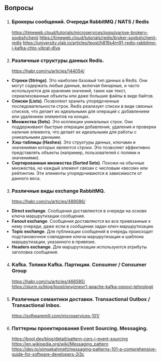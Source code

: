 ## Вопросы
1. ### Брокеры сообщений. Очереди RabbitMQ / NATS / Redis   
   https://timeweb.cloud/tutorials/microservices/populyarnye-brokery-soobshchenij
   https://timeweb.cloud/tutorials/redis/broker-soobshchenij-redis
   https://university.ylab.io/articles/tpost/h819s4rn91-redis-rabbitmq-i-kafka-chto-vibrat-dlya

2. ### Различные структуры данных Redis.
   https://habr.com/ru/articles/144054/   

* **Строки (Strings)**. Это наиболее базовый тип данных в Redis. Они могут содержать любые данные, включая бинарные, и часто используются для хранения значений, таких как текст, сериализованные объекты или даже большие файлы в виде байтов.
* **Списки (Lists)**. Позволяют хранить упорядоченные последовательности строк. Redis реализует списки в виде связных списков, что делает их идеальными для операций с добавлением или удалением элементов на концах.
* **Множества (Sets)**. Это коллекции уникальных строк. Они поддерживают быстрые операции добавления, удаления и проверки наличия элемента, что делает их идеальными для работы с уникальными данными.
* **Хэш-таблицы (Hashes)**. Это структуры данных, ключами и значениями которых являются строки. Это позволяет эффективно представлять объекты (например, пользователей с полями и значениями).
* **Сортированные множества (Sorted Sets)**. Похожи на обычные множества, но каждый элемент связан с числовым «весом» или рейтингом. Эти элементы упорядочиваются в зависимости от данного веса.

3. ### Различные виды exchange RabbitMQ.
   https://habr.com/ru/articles/489086/   
* **Direct exchange**. Сообщения доставляются в очереди на основе ключа маршрутизации сообщения.
* **Fanout exchange**. Сообщения доставляются во все привязанные к нему очереди, даже если в сообщении задан ключ маршрутизации.
* **Topic exchange**. Для публикации сообщений в очередь происходит подстановочное совпадение ключа маршрутизации и шаблона маршрутизации, указанного в привязке.
* **Headers exchange**. Для маршрутизации используются атрибуты заголовка сообщения. 
4. ### Kafka. Топики Kafka. Партиции. Consumer / Consumer Group
   https://habr.com/ru/articles/466585/    
   https://slurm.io/blog/tpost/pnyjznpvr1-apache-kafka-osnovi-tehnologii
5. ### Различные семантики доставки. Transactional Outbox / Transactional Inbox.
   https://softwaremill.com/microservices-101/
5. ### Паттерны проектирования Event Sourcing. Messaging.
   https://bool.dev/blog/detail/pattern-cqrs-i-event-sourcing  
   https://en.wikipedia.org/wiki/Messaging_pattern
   https://dev.to/simsekahmett/messaging-patterns-101-a-comprehensive-guide-for-software-developers-2j3c
   
 
